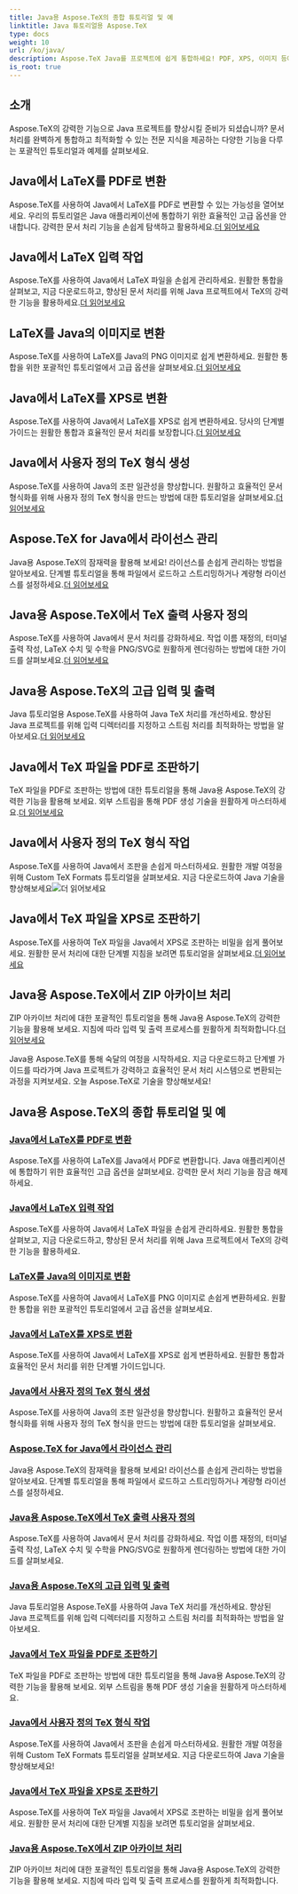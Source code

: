 ```yaml
---
title: Java용 Aspose.TeX의 종합 튜토리얼 및 예
linktitle: Java 튜토리얼용 Aspose.TeX
type: docs
weight: 10
url: /ko/java/
description: Aspose.TeX Java를 프로젝트에 쉽게 통합하세요! PDF, XPS, 이미지 등에 대한 LaTeX 튜토리얼을 살펴보세요. 가이드를 통해 문서 처리를 최적화하세요.
is_root: true
---
```



## 소개

Aspose.TeX의 강력한 기능으로 Java 프로젝트를 향상시킬 준비가 되셨습니까? 문서 처리를 완벽하게 통합하고 최적화할 수 있는 전문 지식을 제공하는 다양한 기능을 다루는 포괄적인 튜토리얼과 예제를 살펴보세요.

## Java에서 LaTeX를 PDF로 변환

Aspose.TeX를 사용하여 Java에서 LaTeX를 PDF로 변환할 수 있는 가능성을 열어보세요. 우리의 튜토리얼은 Java 애플리케이션에 통합하기 위한 효율적인 고급 옵션을 안내합니다. 강력한 문서 처리 기능을 손쉽게 탐색하고 활용하세요.[더 읽어보세요](./converting-lato-pdf/)

## Java에서 LaTeX 입력 작업

 Aspose.TeX를 사용하여 Java에서 LaTeX 파일을 손쉽게 관리하세요. 원활한 통합을 살펴보고, 지금 다운로드하고, 향상된 문서 처리를 위해 Java 프로젝트에서 TeX의 강력한 기능을 활용하세요.[더 읽어보세요](./working-with-lainputs/)

## LaTeX를 Java의 이미지로 변환

 Aspose.TeX를 사용하여 LaTeX를 Java의 PNG 이미지로 쉽게 변환하세요. 원활한 통합을 위한 포괄적인 튜토리얼에서 고급 옵션을 살펴보세요.[더 읽어보세요](./converting-lato-images/)

## Java에서 LaTeX를 XPS로 변환

 Aspose.TeX를 사용하여 Java에서 LaTeX를 XPS로 쉽게 변환하세요. 당사의 단계별 가이드는 원활한 통합과 효율적인 문서 처리를 보장합니다.[더 읽어보세요](./converting-lato-xps/)

## Java에서 사용자 정의 TeX 형식 생성

 Aspose.TeX를 사용하여 Java의 조판 일관성을 향상합니다. 원활하고 효율적인 문서 형식화를 위해 사용자 정의 TeX 형식을 만드는 방법에 대한 튜토리얼을 살펴보세요.[더 읽어보세요](./custom-format/)

## Aspose.TeX for Java에서 라이선스 관리

Java용 Aspose.TeX의 잠재력을 활용해 보세요! 라이선스를 손쉽게 관리하는 방법을 알아보세요. 단계별 튜토리얼을 통해 파일에서 로드하고 스트리밍하거나 계량형 라이선스를 설정하세요.[더 읽어보세요](./managing-licenses/)

## Java용 Aspose.TeX에서 TeX 출력 사용자 정의

 Aspose.TeX를 사용하여 Java에서 문서 처리를 강화하세요. 작업 이름 재정의, 터미널 출력 작성, LaTeX 수치 및 수학을 PNG/SVG로 원활하게 렌더링하는 방법에 대한 가이드를 살펴보세요.[더 읽어보세요](./customizing-output/)

## Java용 Aspose.TeX의 고급 입력 및 출력

 Java 튜토리얼용 Aspose.TeX를 사용하여 Java TeX 처리를 개선하세요. 향상된 Java 프로젝트를 위해 입력 디렉터리를 지정하고 스트림 처리를 최적화하는 방법을 알아보세요.[더 읽어보세요](./advanced-io/)

## Java에서 TeX 파일을 PDF로 조판하기

 TeX 파일을 PDF로 조판하는 방법에 대한 튜토리얼을 통해 Java용 Aspose.TeX의 강력한 기능을 활용해 보세요. 외부 스트림을 통해 PDF 생성 기술을 원활하게 마스터하세요.[더 읽어보세요](./typesetting-tex-to-pdf/)

## Java에서 사용자 정의 TeX 형식 작업

 Aspose.TeX를 사용하여 Java에서 조판을 손쉽게 마스터하세요. 원활한 개발 여정을 위해 Custom TeX Formats 튜토리얼을 살펴보세요. 지금 다운로드하여 Java 기술을 향상해보세요![더 읽어보세요](./custom-tex-formats/)

## Java에서 TeX 파일을 XPS로 조판하기

Aspose.TeX를 사용하여 TeX 파일을 Java에서 XPS로 조판하는 비밀을 쉽게 풀어보세요. 원활한 문서 처리에 대한 단계별 지침을 보려면 튜토리얼을 살펴보세요.[더 읽어보세요](./typesetting-tex-to-xps/)

## Java용 Aspose.TeX에서 ZIP 아카이브 처리

 ZIP 아카이브 처리에 대한 포괄적인 튜토리얼을 통해 Java용 Aspose.TeX의 강력한 기능을 활용해 보세요. 지침에 따라 입력 및 출력 프로세스를 원활하게 최적화합니다.[더 읽어보세요](./zip-archives/)

Java용 Aspose.TeX를 통해 숙달의 여정을 시작하세요. 지금 다운로드하고 단계별 가이드를 따라가며 Java 프로젝트가 강력하고 효율적인 문서 처리 시스템으로 변환되는 과정을 지켜보세요. 오늘 Aspose.TeX로 기술을 향상해보세요!
## Java용 Aspose.TeX의 종합 튜토리얼 및 예
### [Java에서 LaTeX를 PDF로 변환](./converting-lato-pdf/)
Aspose.TeX를 사용하여 LaTeX를 Java에서 PDF로 변환합니다. Java 애플리케이션에 통합하기 위한 효율적인 고급 옵션을 살펴보세요. 강력한 문서 처리 기능을 잠금 해제하세요.
### [Java에서 LaTeX 입력 작업](./working-with-lainputs/)
Aspose.TeX를 사용하여 Java에서 LaTeX 파일을 손쉽게 관리하세요. 원활한 통합을 살펴보고, 지금 다운로드하고, 향상된 문서 처리를 위해 Java 프로젝트에서 TeX의 강력한 기능을 활용하세요.
### [LaTeX를 Java의 이미지로 변환](./converting-lato-images/)
Aspose.TeX를 사용하여 Java에서 LaTeX를 PNG 이미지로 손쉽게 변환하세요. 원활한 통합을 위한 포괄적인 튜토리얼에서 고급 옵션을 살펴보세요.
### [Java에서 LaTeX를 XPS로 변환](./converting-lato-xps/)
Aspose.TeX를 사용하여 Java에서 LaTeX를 XPS로 쉽게 변환하세요. 원활한 통합과 효율적인 문서 처리를 위한 단계별 가이드입니다.
### [Java에서 사용자 정의 TeX 형식 생성](./custom-format/)
Aspose.TeX를 사용하여 Java의 조판 일관성을 향상합니다. 원활하고 효율적인 문서 형식화를 위해 사용자 정의 TeX 형식을 만드는 방법에 대한 튜토리얼을 살펴보세요.
### [Aspose.TeX for Java에서 라이선스 관리](./managing-licenses/)
Java용 Aspose.TeX의 잠재력을 활용해 보세요! 라이선스를 손쉽게 관리하는 방법을 알아보세요. 단계별 튜토리얼을 통해 파일에서 로드하고 스트리밍하거나 계량형 라이선스를 설정하세요.
### [Java용 Aspose.TeX에서 TeX 출력 사용자 정의](./customizing-output/)
Aspose.TeX를 사용하여 Java에서 문서 처리를 강화하세요. 작업 이름 재정의, 터미널 출력 작성, LaTeX 수치 및 수학을 PNG/SVG로 원활하게 렌더링하는 방법에 대한 가이드를 살펴보세요.
### [Java용 Aspose.TeX의 고급 입력 및 출력](./advanced-io/)
Java 튜토리얼용 Aspose.TeX를 사용하여 Java TeX 처리를 개선하세요. 향상된 Java 프로젝트를 위해 입력 디렉터리를 지정하고 스트림 처리를 최적화하는 방법을 알아보세요.
### [Java에서 TeX 파일을 PDF로 조판하기](./typesetting-tex-to-pdf/)
TeX 파일을 PDF로 조판하는 방법에 대한 튜토리얼을 통해 Java용 Aspose.TeX의 강력한 기능을 활용해 보세요. 외부 스트림을 통해 PDF 생성 기술을 원활하게 마스터하세요.
### [Java에서 사용자 정의 TeX 형식 작업](./custom-tex-formats/)
Aspose.TeX를 사용하여 Java에서 조판을 손쉽게 마스터하세요. 원활한 개발 여정을 위해 Custom TeX Formats 튜토리얼을 살펴보세요. 지금 다운로드하여 Java 기술을 향상해보세요!
### [Java에서 TeX 파일을 XPS로 조판하기](./typesetting-tex-to-xps/)
Aspose.TeX를 사용하여 TeX 파일을 Java에서 XPS로 조판하는 비밀을 쉽게 풀어보세요. 원활한 문서 처리에 대한 단계별 지침을 보려면 튜토리얼을 살펴보세요.
### [Java용 Aspose.TeX에서 ZIP 아카이브 처리](./zip-archives/)
ZIP 아카이브 처리에 대한 포괄적인 튜토리얼을 통해 Java용 Aspose.TeX의 강력한 기능을 활용해 보세요. 지침에 따라 입력 및 출력 프로세스를 원활하게 최적화합니다.
